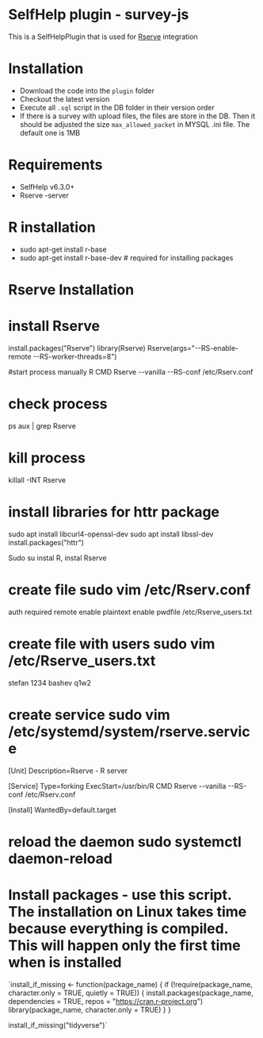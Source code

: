 # SelfHelp plugin - survey-js

This is a SelfHelpPlugin that is used for [Rserve](https://www.rforge.net/Rserve/) integration


# Installation

 - Download the code into the `plugin` folder
 - Checkout the latest version 
 - Execute all `.sql` script in the DB folder in their version order
 - If there is a survey with upload files, the files are store in the DB. Then it should be adjusted the size `max_allowed_packet` in MYSQL .ini file. The default one is 1MB

# Requirements

 - SelfHelp v6.3.0+
 - Rserve -server

# R installation
 - sudo apt-get install r-base
 - sudo apt-get install r-base-dev # required for installing packages

# Rserve Installation
# install Rserve
install.packages("Rserve")
library(Rserve)
Rserve(args="--RS-enable-remote --RS-worker-threads=8")

#start process manually
R CMD Rserve --vanilla --RS-conf /etc/Rserv.conf

# check process
ps aux | grep Rserve

# kill process
killall -INT Rserve

# install libraries for httr package
sudo apt install libcurl4-openssl-dev
sudo apt install libssl-dev
install.packages("httr")

Sudo su
instal R, instal Rserve

# create file  sudo vim /etc/Rserv.conf
auth required
remote enable
plaintext enable
pwdfile /etc/Rserve_users.txt

# create file with users sudo vim /etc/Rserve_users.txt
stefan 1234
bashev q1w2

# create service sudo vim /etc/systemd/system/rserve.service
[Unit]
Description=Rserve - R server

[Service]
Type=forking
ExecStart=/usr/bin/R CMD Rserve --vanilla --RS-conf /etc/Rserv.conf

[Install]
WantedBy=default.target

# reload the daemon sudo systemctl daemon-reload

# Install packages - use this script. The installation on Linux takes time because everything is compiled. This will happen only the first time when is installed
`install_if_missing <- function(package_name) {
  if (!require(package_name, character.only = TRUE, quietly = TRUE)) {
    install.packages(package_name, dependencies = TRUE, repos = "https://cran.r-project.org")
    library(package_name, character.only = TRUE)
  }
}

install_if_missing("tidyverse")`





